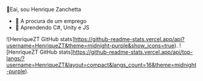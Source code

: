👋Eai, sou Henrique Zanchetta

- 🔭 A procura de um emprego 
- 🌱 Aprendendo C#, Unity e JS 
 
![HenriqueZT GitHub stats]https://github-readme-stats.vercel.app/api?username=HenriqueZT&theme=midnight-purple&show_icons=true).
![HenriqueZT GitHub stats]https://github-readme-stats.vercel.app/api/top-langs/?username=HenriqueZT&layout=compact&langs_count=16&theme=midnight-purple).

